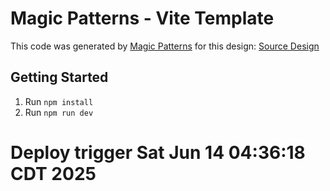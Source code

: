 # Magic Patterns - Vite Template

This code was generated by [Magic Patterns](https://magicpatterns.com) for this design: [Source Design](https://www.magicpatterns.com/c/73bgytmczgk7rqzy4bzjcf)

## Getting Started

1. Run `npm install`
2. Run `npm run dev`
# Deploy trigger Sat Jun 14 04:36:18 CDT 2025
